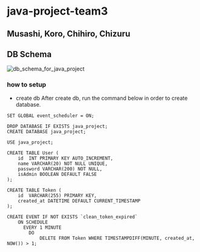 # java-project-team3
## Musashi, Koro, Chihiro, Chizuru

## DB Schema
![db_schema_for_java_project](https://user-images.githubusercontent.com/14939662/89093735-c6e6c880-d371-11ea-84c6-fe9a42f0ccc3.jpg)

### how to setup
- create db
After create db, run the command below in order to create database.
```
SET GLOBAL event_scheduler = ON;

DROP DATABASE IF EXISTS java_project;
CREATE DATABASE java_project;

USE java_project;

CREATE TABLE User (
	id	INT PRIMARY KEY AUTO_INCREMENT,
    name VARCHAR(20) NOT NULL UNIQUE,
    password VARCHAR(200) NOT NULL,
    isAdmin BOOLEAN DEFAULT FALSE
);

CREATE TABLE Token (
	id	VARCHAR(255) PRIMARY KEY,
    created_at DATETIME DEFAULT CURRENT_TIMESTAMP
);

CREATE EVENT IF NOT EXISTS `clean_token_expired`
    ON SCHEDULE
      EVERY 1 MINUTE
        DO
			DELETE FROM Token WHERE TIMESTAMPDIFF(MINUTE, created_at, NOW()) > 1;
```
